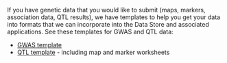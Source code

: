 
If you have genetic data that you would like to submit (maps, markers, association data, QTL results), 
we have templates to help you get your data into formats that we can incorporate into the Data Store
and associated applications. See these templates for GWAS and QTL data:

  * [GWAS template](http://bit.ly/template__LIS_gwas)
  * [QTL template](http://bit.ly/template__LIS_qtl) - including map and marker worksheets 


